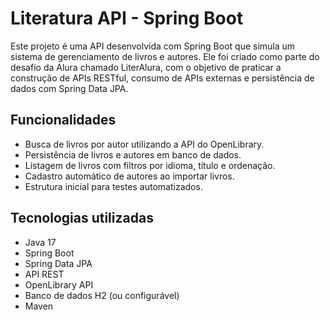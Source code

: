 # Literatura API - Spring Boot

Este projeto é uma API desenvolvida com Spring Boot que simula um sistema de gerenciamento de livros e autores. Ele foi criado como parte do desafio da Alura chamado LiterAlura, com o objetivo de praticar a construção de APIs RESTful, consumo de APIs externas e persistência de dados com Spring Data JPA.

## Funcionalidades

- Busca de livros por autor utilizando a API do OpenLibrary.
- Persistência de livros e autores em banco de dados.
- Listagem de livros com filtros por idioma, título e ordenação.
- Cadastro automático de autores ao importar livros.
- Estrutura inicial para testes automatizados.

## Tecnologias utilizadas

- Java 17
- Spring Boot
- Spring Data JPA
- API REST
- OpenLibrary API
- Banco de dados H2 (ou configurável)
- Maven
